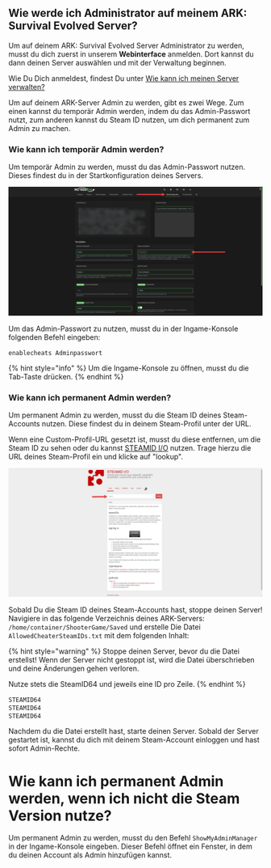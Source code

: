 ## Wie werde ich Administrator auf meinem ARK: Survival Evolved Server?

Um auf deinem ARK: Survival Evolved Server Administrator zu werden, musst du dich zuerst in unserem **Webinterface** anmelden. Dort kannst du dann deinen Server auswählen und mit der Verwaltung beginnen.

Wie Du Dich anmeldest, findest Du unter [Wie kann ich meinen Server verwalten?](allgemeine-informationen.md#wie-kann-ich-meinen-server-verwalten)

Um auf deinem ARK-Server Admin zu werden, gibt es zwei Wege.
Zum einen kannst du temporär Admin werden, indem du das Admin-Passwort nutzt, zum anderen kannst du Steam ID nutzen, um dich permanent zum Admin zu machen.

### Wie kann ich temporär Admin werden?

Um temporär Admin zu werden, musst du das Admin-Passwort nutzen. Dieses findest du in der Startkonfiguration deines Servers.

![Admin-Passwort](../../.gitbook/assets/ark-admin-passwort.png)

Um das Admin-Passwort zu nutzen, musst du in der Ingame-Konsole folgenden Befehl eingeben:

```text
enablecheats Adminpasswort
```

{% hint style="info" %}
Um die Ingame-Konsole zu öffnen, musst du die Tab-Taste drücken.
{% endhint %}

### Wie kann ich permanent Admin werden?

Um permanent Admin zu werden, musst du die Steam ID deines Steam-Accounts nutzen. Diese findest du in deinem Steam-Profil unter der URL.

Wenn eine Custom-Profil-URL gesetzt ist, musst du diese entfernen, um die Steam ID zu sehen oder du kannst [STEAMID I/O](https://steamid.io/) nutzen. Trage hierzu die URL deines Steam-Profil ein und klicke auf "lookup".

![Steam ID](../../.gitbook/assets/steam-id.png)

Sobald Du die Steam ID deines Steam-Accounts hast, stoppe deinen Server!
Navigiere in das folgende Verzeichnis deines ARK-Servers: `/home/container/ShooterGame/Saved` und erstelle Die Datei `AllowedCheaterSteamIDs.txt` mit dem folgenden Inhalt:

{% hint style="warning" %}
Stoppe deinen Server, bevor du die Datei erstellst! Wenn der Server nicht gestoppt ist, wird die Datei überschrieben und deine Änderungen gehen verloren.

Nutze stets die SteamID64 und jeweils eine ID pro Zeile.
{% endhint %}

```text
STEAMID64
STEAMID64
STEAMID64
```

Nachdem du die Datei erstellt hast, starte deinen Server. Sobald der Server gestartet ist, kannst du dich mit deinem Steam-Account einloggen und hast sofort Admin-Rechte.

# Wie kann ich permanent Admin werden, wenn ich nicht die Steam Version nutze?

Um permanent Admin zu werden, musst du den Befehl `ShowMyAdminManager` in der Ingame-Konsole eingeben. Dieser Befehl öffnet ein Fenster, in dem du deinen Account als Admin hinzufügen kannst.